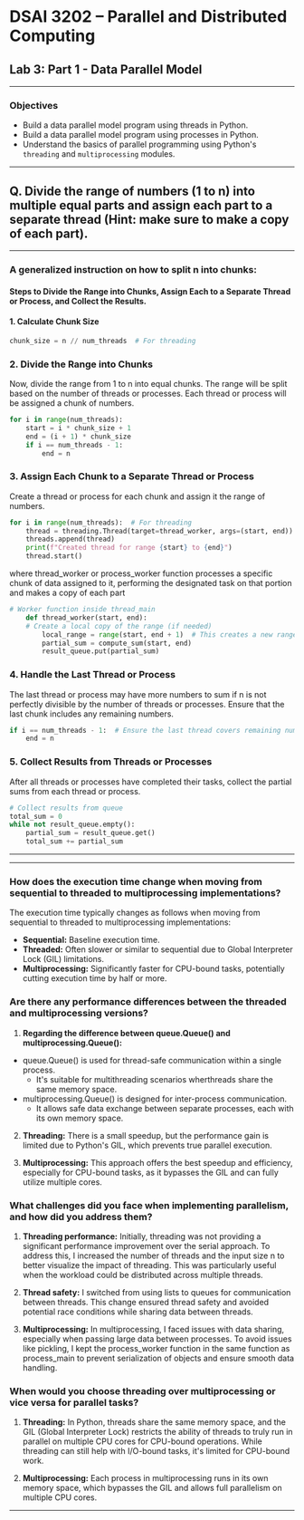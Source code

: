 # DSAI 3202 – Parallel and Distributed Computing  
## Lab 3: Part 1 - Data Parallel Model
---

### Objectives
- Build a data parallel model program using threads in Python.
- Build a data parallel model program using processes in Python.
- Understand the basics of parallel programming using Python's `threading` and `multiprocessing` modules.

---
## Q. Divide the range of numbers (1 to n) into multiple equal parts and assign each part to a separate thread (Hint: make sure to make a copy of each part). 
---
### A generalized instruction on how to split n into chunks:
#### Steps to Divide the Range into Chunks, Assign Each to a Separate Thread or Process, and Collect the Results.

#### 1. Calculate Chunk Size
```python
chunk_size = n // num_threads  # For threading
```

### 2. Divide the Range into Chunks
Now, divide the range from 1 to n into equal chunks. 
The range will be split based on the number of threads or processes. 
Each thread or process will be assigned a chunk of numbers.
```python
for i in range(num_threads):  
    start = i * chunk_size + 1
    end = (i + 1) * chunk_size
    if i == num_threads - 1:  
        end = n
```

### 3. Assign Each Chunk to a Separate Thread or Process
Create a thread or process for each chunk and assign it the range of numbers.
```python
for i in range(num_threads):  # For threading
    thread = threading.Thread(target=thread_worker, args=(start, end))
    threads.append(thread)
    print(f"Created thread for range {start} to {end}")
    thread.start()
```
where thread_worker or process_worker function processes a specific chunk of data assigned to it, performing the designated task on that portion and makes a copy of each part
```python
# Worker function inside thread_main
    def thread_worker(start, end):
    # Create a local copy of the range (if needed)
        local_range = range(start, end + 1)  # This creates a new range object for the thread
        partial_sum = compute_sum(start, end)
        result_queue.put(partial_sum) 
```

### 4. Handle the Last Thread or Process
The last thread or process may have more numbers to sum if n is not perfectly divisible by the number of threads or processes. Ensure that the last chunk includes any remaining numbers.
```python
if i == num_threads - 1:  # Ensure the last thread covers remaining numbers
    end = n
```

### 5. Collect Results from Threads or Processes
After all threads or processes have completed their tasks, collect the partial sums from each thread or process.
```python
# Collect results from queue
total_sum = 0
while not result_queue.empty():
    partial_sum = result_queue.get()
    total_sum += partial_sum
```
---

---

### How does the execution time change when moving from sequential to threaded to multiprocessing implementations?

The execution time typically changes as follows when moving from sequential to threaded to multiprocessing implementations:
- **Sequential:** Baseline execution time.
- **Threaded:** Often slower or similar to sequential due to Global Interpreter Lock (GIL) limitations.
- **Multiprocessing:** Significantly faster for CPU-bound tasks, potentially cutting execution time by half or more.

### Are there any performance differences between the threaded and multiprocessing versions?

1.  **Regarding the difference between queue.Queue() and multiprocessing.Queue():**
- queue.Queue() is used for thread-safe communication within a single process.
  - It's suitable for multithreading scenarios wherthreads share the same memory space.
- multiprocessing.Queue() is designed for inter-process communication.
  - It allows safe data exchange between separate processes, each with its own memory space.
 
2. **Threading:** There is a small speedup, but the performance gain is limited due to Python's GIL, which prevents true parallel execution.
   
3. **Multiprocessing:** This approach offers the best speedup and efficiency, especially for CPU-bound tasks, as it bypasses the GIL and can fully utilize multiple cores.

### What challenges did you face when implementing parallelism, and how did you address them?
1. **Threading performance:** Initially, threading was not providing a significant performance improvement over the serial approach. To address this, I increased the number of threads and the input size n to better visualize the impact of threading. This was particularly useful when the workload could be distributed across multiple threads.

2. **Thread safety:** I switched from using lists to queues for communication between threads. This change ensured thread safety and avoided potential race conditions while sharing data between threads.

3. **Multiprocessing:** In multiprocessing, I faced issues with data sharing, especially when passing large data between processes. To avoid issues like pickling, I kept the process_worker function in the same function as process_main to prevent serialization of objects and ensure smooth data handling.

### When would you choose threading over multiprocessing or vice versa for parallel tasks?

1. **Threading:** In Python, threads share the same memory space, and the GIL (Global Interpreter Lock) restricts the ability of threads to truly run in parallel on multiple CPU cores for CPU-bound operations. While threading can still help with I/O-bound tasks, it's limited for CPU-bound work.
   
2. **Multiprocessing:** Each process in multiprocessing runs in its own memory space, which bypasses the GIL and allows full parallelism on multiple CPU cores.

---
